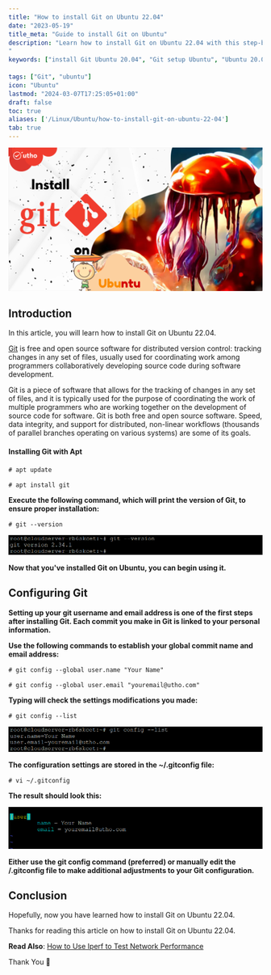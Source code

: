 ```yaml
---
title: "How to install Git on Ubuntu 22.04"
date: "2023-05-19"
title_meta: "Guide to install Git on Ubuntu"
description: "Learn how to install Git on Ubuntu 22.04 with this step-by-step guide. Follow these instructions to set up Git, a powerful version control system, for managing your code repositories on Ubuntu.
"
keywords: ["install Git Ubuntu 20.04", "Git setup Ubuntu", "Ubuntu 20.04 Git installation guide", "version control Ubuntu", "Ubuntu Git tutorial", "Git Ubuntu commands", "Git configuration Ubuntu", "Git setup steps Ubuntu"]

tags: ["Git", "ubuntu"]
icon: "Ubuntu"
lastmod: "2024-03-07T17:25:05+01:00"
draft: false
toc: true
aliases: ['/Linux/Ubuntu/how-to-install-git-on-ubuntu-22-04']
tab: true
---
```


![How to install Git on Ubuntu 22.04](images/How-to-install-Git-on-Ubuntu-22.04-1024x576.png)

## Introduction

In this article, you will learn how to install Git on Ubuntu 22.04.

[Git](https://en.wikipedia.org/wiki/Git) is free and open source software for distributed version control: tracking changes in any set of files, usually used for coordinating work among programmers collaboratively developing source code during software development.

Git is a piece of software that allows for the tracking of changes in any set of files, and it is typically used for the purpose of coordinating the work of multiple programmers who are working together on the development of source code for software. Git is both free and open source software. Speed, data integrity, and support for distributed, non-linear workflows (thousands of parallel branches operating on various systems) are some of its goals.

#### Installing Git with Apt

```
# apt update

```

```
# apt install git

```

**Execute the following command, which will print the version of Git, to ensure proper installation:**

```
# git --version

```

![How to install Git on Ubuntu 22.04](images/image-1059.png)

**Now that you've installed Git on Ubuntu, you can begin using it.**

## Configuring Git

**Setting up your git username and email address is one of the first steps after installing Git. Each commit you make in Git is linked to your personal information.**

**Use the following commands to establish your global commit name and email address:**

```
# git config --global user.name "Your Name"

```

```
# git config --global user.email "youremail@utho.com"

```

**Typing will check the settings modifications you made:**

```
# git config --list

```

![How to install Git on Ubuntu 22.04](images/image-1060.png)

**The configuration settings are stored in the ~/.gitconfig file:**

```
# vi ~/.gitconfig

```

**The result should look this:**

![How to install Git on Ubuntu 22.04](images/image-1061.png)

**Either use the git config command (preferred) or manually edit the /.gitconfig file to make additional adjustments to your Git configuration.**

## Conclusion

Hopefully, now you have learned how to install Git on Ubuntu 22.04.

Thanks for reading this article on how to install Git on Ubuntu 22.04.

**Read Also**: [How to Use Iperf to Test Network Performance](https://utho.com/docs/tutorial/how-to-use-iperf-to-test-network-performance/)

Thank You 🙂
